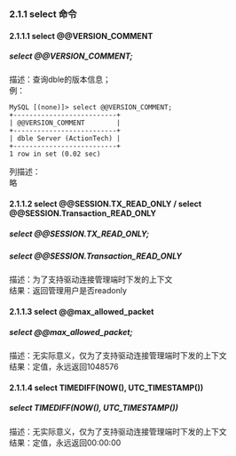 ### 2.1.1  select 命令

#### 2.1.1.1  select @@VERSION_COMMENT
##### select @@VERSION_COMMENT;
描述：查询dble的版本信息；  
例：  
  
```
MySQL [(none)]> select @@VERSION_COMMENT;
+--------------------------+
| @@VERSION_COMMENT        |
+--------------------------+
| dble Server (ActionTech) |
+--------------------------+
1 row in set (0.02 sec)
```  


列描述：  
略  

#### 2.1.1.2  select @@SESSION.TX_READ_ONLY  / select @@SESSION.Transaction_READ_ONLY
##### select @@SESSION.TX_READ_ONLY;
##### select @@SESSION.Transaction_READ_ONLY
描述：为了支持驱动连接管理端时下发的上下文  
结果：返回管理用户是否readonly  

#### 2.1.1.3  select @@max_allowed_packet
##### select @@max_allowed_packet;
描述：无实际意义，仅为了支持驱动连接管理端时下发的上下文  
结果：定值，永远返回1048576 





    
#### 2.1.1.4  select TIMEDIFF(NOW(), UTC_TIMESTAMP())
##### select TIMEDIFF(NOW(), UTC_TIMESTAMP())
描述：无实际意义，仅为了支持驱动连接管理端时下发的上下文  
结果：定值，永远返回00:00:00
